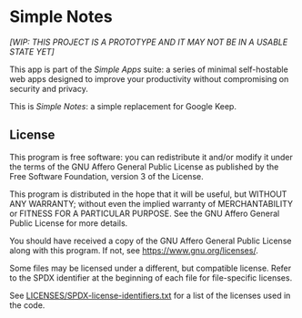Simple Notes
============

_[WIP: THIS PROJECT IS A PROTOTYPE AND IT MAY NOT BE IN A USABLE STATE YET]_

This app is part of the _Simple Apps_ suite: a series of minimal self-hostable
web apps designed to improve your productivity without compromising on security
and privacy.

This is _Simple Notes_: a simple replacement for Google Keep.


## License

This program is free software: you can redistribute it and/or modify it under
the terms of the GNU Affero General Public License as published by the Free
Software Foundation, version 3 of the License.

This program is distributed in the hope that it will be useful, but WITHOUT ANY
WARRANTY; without even the implied warranty of MERCHANTABILITY or FITNESS FOR A
PARTICULAR PURPOSE. See the GNU Affero General Public License for more details.

You should have received a copy of the GNU Affero General Public License along
with this program. If not, see https://www.gnu.org/licenses/.

Some files may be licensed under a different, but compatible license. Refer to
the SPDX identifier at the beginning of each file for file-specific licenses.

See [LICENSES/SPDX-license-identifiers.txt](LICENSES/SPDX-license-identifiers.txt)
for a list of the licenses used in the code.
